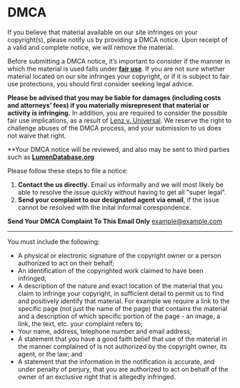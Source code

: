 # DMCA

If you believe that material available on our site infringes on your copyright(s), please notify us by providing a DMCA notice. Upon receipt of a valid and complete notice, we will remove the material.

Before submitting a DMCA notice, it’s important to consider if the manner in which the material is used falls under **[fair use](http://www.copyright.gov/fair-use/more-info.html)**. If you are not sure whether material located on our site infringes your copyright, or if it is subject to fair use protections, you should first consider seeking legal advice.

**Please be advised that you may be liable for damages (including costs and attorneys’ fees) if you materially misrepresent that material or activity is infringing.** In addition, you are required to consider the possible fair use implications, as a result of [Lenz v. Universal](https://www.eff.org/press/releases/important-win-fair-use-dancing-baby-lawsuit). We reserve the right to challenge abuses of the DMCA process, and your submission to us does not waive that right.

**Your DMCA notice will be reviewed, and also may be sent to third parties such as **[**LumenDatabase.org**](http://www.lumendatabase.org/)**

Please follow these steps to file a notice:

1. **Contact the us directly.** Email us informally and we will most likely be able to resolve the issue quickly without having to get all "super legal".
2. **Send your complaint to our designated agent via email**, if the issue cannot be resolved with the inital informal corespondence.

**Send Your DMCA Complaint To This Email Only**
example@example.com

* * *

You must include the following:

- A physical or electronic signature of the copyright owner or a person authorized to act on their behalf;
- An identification of the copyrighted work claimed to have been infringed;
- A description of the nature and exact location of the material that you claim to infringe your copyright, in sufficient detail to permit us to find and positively identify that material. For example we require a link to the specific page (not just the name of the page) that contains the material and a description of which specific portion of the page - an image, a link, the text, etc. your complaint refers to;
- Your name, address, telephone number and email address;
- A statement that you have a good faith belief that use of the material in the manner complained of is not authorized by the copyright owner, its agent, or the law; and
- A statement that the information in the notification is accurate, and under penalty of perjury, that you are authorized to act on behalf of the owner of an exclusive right that is allegedly infringed.
